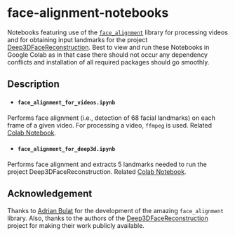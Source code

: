 # face-alignment-notebooks

Notebooks featuring use of the [`face_alignment`][1]  library for processing videos and for obtaining input landmarks for the project [Deep3DFaceReconstruction][2]. Best to view and run these Notebooks in Google Colab as in that case there should not occur any dependency conflicts and installation of all required packages should go smoothly. 

## Description

* #### `face_alignment_for_videos.ipynb`
Performs face alignment (i.e., detection of 68 facial landmarks) on each frame of a given video. For processing a video, `ffmpeg` is used. Related [Colab Notebook][4].

* #### `face_alignment_for_deep3d.ipynb`
Performs face alignment and extracts 5 landmarks needed to run the project Deep3DFaceReconstruction. Related [Colab Notebook][5].

## Acknowledgement

Thanks to [Adrian Bulat][3] for the development of the amazing `face_alignment` library. Also, thanks to the authors of the [Deep3DFaceReconstruction][2] project for making their work publicly available.

[1]: https://github.com/1adrianb/face-alignment
[2]: https://github.com/microsoft/Deep3DFaceReconstruction
[3]: https://github.com/1adrianb
[4]: https://colab.research.google.com/drive/1d4IKoVgFeCFKRfxvrpyZtQDhDS1C3ta2?usp=sharing
[5]: https://colab.research.google.com/drive/18fpjXIXOMSgrq-KCTRkEf83Z1uDLbUGB?usp=sharing
